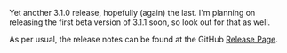 Yet another 3.1.0 release, hopefully (again) the last. I'm planning on releasing the first beta version of 3.1.1 soon, so look out for that as well.

As per usual, the release notes can be found at the GitHub [Release Page](https://github.com/sirjuddington/SLADE/releases/tag/3.1.0.5).